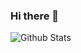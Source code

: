 ### Hi there 👋

![Github Stats](https://github-readme-stats.vercel.app/api?username=jeongwonkwak&show_icons=true)
<!--
![Github Stats](https://github-readme-stats.vercel.app/api/top-langs/?username=jeongwonkwak)
-->


<!--
**jeongwonkwak/jeongwonkwak** is a ✨ _special_ ✨ repository because its `README.md` (this file) appears on your GitHub profile.

Here are some ideas to get you started:

- 🔭 I’m currently working on ...
- 🌱 I’m currently learning ...
- 👯 I’m looking to collaborate on ...
- 🤔 I’m looking for help with ...
- 💬 Ask me about ...
- 📫 How to reach me: ...
- 😄 Pronouns: ...
- ⚡ Fun fact: ...
-->
